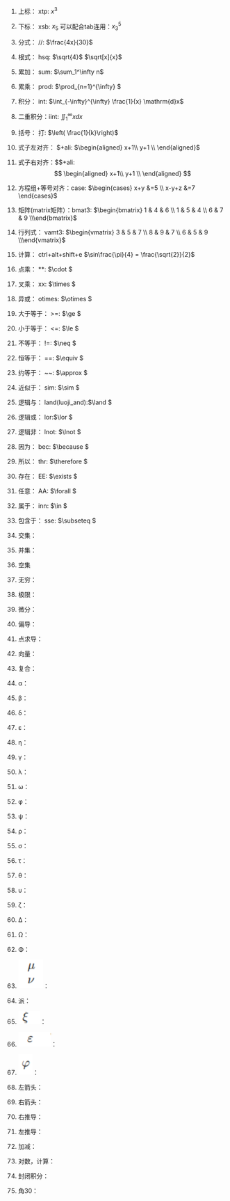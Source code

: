 1. 上标： xtp: $x^{3}$
2. 下标： xsb: $x_{5}$ 可以配合tab连用：$x_{3}^{5}$
3. 分式： //: $\frac{4x}{30}$
4. 根式： hsq: $\sqrt{4}$   $\sqrt[x]{x}$
5. 累加： sum: $\sum_1^\infty n$
6. 累乘： prod: $\prod_{n=1}^{\infty} $
7. 积分： int: $\int_{-\infty}^{\infty} \frac{1}{x} \mathrm{d}x$
8. 二重积分：iint: $\iint_1^\infty x dx$
9. 括号： 打: $\left( \frac{1}{k}\right)$
10. 式子左对齐： \$+ali: $\begin{aligned}
x+1\\
y+1 \\
\end{aligned}$

1.  式子右对齐：\$\$+ali: $$
\begin{aligned}
x+1\\
y+1 \\
\end{aligned}
$$ 

1.  方程组+等号对齐：case:  $\begin{cases} x+y &=5  \\ x-y+z &=7  \end{cases}$
2.  矩阵(matrix矩阵）：bmat3: $\begin{bmatrix} 1 & 4 & 6 \\ 1 & 5 & 4 \\ 6 & 7 & 9 \\\end{bmatrix}$
3.  行列式： vamt3: $\begin{vmatrix} 3 & 5 & 7 \\ 8 & 9 & 7 \\ 6 & 5 & 9 \\\end{vmatrix}$
4.  计算： ctrl+alt+shift+e
     $\sin\frac{\pi}{4} = \frac{\sqrt{2}}{2}$
5.  点乘： **: $\cdot $
6.  叉乘： xx: $\times $
7.  异或： otimes: $\otimes $
8.  大于等于： >=: $\ge $
9.  小于等于： <=: $\le $
10. 不等于： !=: $\neq $
11. 恒等于： ==: $\equiv $
12. 约等于： ~~: $\approx $
13. 近似于： sim: $\sim $
14. 逻辑与： land(luoji_and):$\land $ 
15. 逻辑或： lor:$\lor $
16. 逻辑非： lnot: $\lnot $
17. 因为： bec: $\because $
18. 所以： thr: $\therefore $
19. 存在： EE: $\exists $
20. 任意： AA: $\forall $
21. 属于： inn: $\in $
22. 包含于： sse: $\subseteq $
23. 交集： 
24. 并集： 
25. 空集
26. 无穷： 
27. 极限： 
28. 微分： 
29. 偏导： 
30. 点求导： 
31. 向量： 
32. 复合： 
33. α： 
34. β： 
35. δ： 
36. ε： 
37. η： 
38. γ： 
39. λ： 
40. ω： 
41. φ： 
42. ψ： 
43. ρ： 
44. σ： 
45. τ： 
46. θ： 
47. υ： 
48. ζ： 
49. Δ： 
50. Ω： 
51. Φ： 
52. ![](Images/20230718053525.png)： 
53. 派： 
54. ![](Images/20230718053625.png)： 
55. ![](Images/20230718053705.png)： 
56. ![](Images/20230718053737.png)： 
57. 左箭头： 
58. 右箭头： 
59. 右推导： 
60. 左推导： 
61. 加减： 
62. 对数，计算： 
63. 封闭积分： 
64. 角30： 
